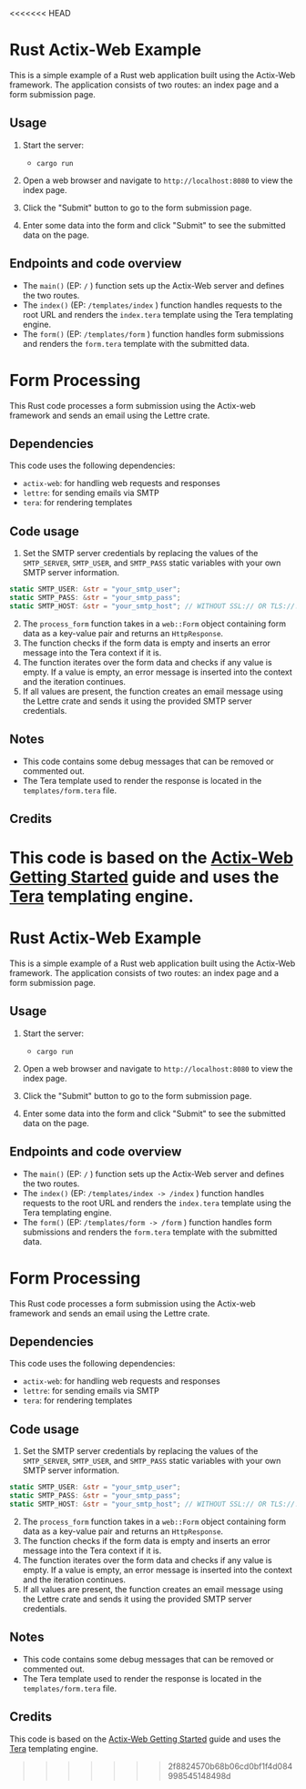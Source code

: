 <<<<<<< HEAD
# Rust Actix-Web Example

This is a simple example of a Rust web application built using the Actix-Web framework. The application consists of two routes: an index page and a form submission page.
## Usage

1. Start the server:
   
   - `cargo run`
   
2. Open a web browser and navigate to `http://localhost:8080` to view the index page.
3. Click the "Submit" button to go to the form submission page.
4. Enter some data into the form and click "Submit" to see the submitted data on the page.

## Endpoints and code overview

- The `main()` (EP: `/` )  function sets up the Actix-Web server and defines the two routes.
- The `index()` (EP: `/templates/index` ) function handles requests to the root URL and renders the `index.tera` template using the Tera templating engine.
- The `form()` (EP: `/templates/form` ) function handles form submissions and renders the `form.tera` template with the submitted data.

# Form Processing

This Rust code processes a form submission using the Actix-web framework and sends an email using the Lettre crate.

## Dependencies

This code uses the following dependencies:
- `actix-web`: for handling web requests and responses
- `lettre`: for sending emails via SMTP
- `tera`: for rendering templates

## Code usage

1. Set the SMTP server credentials by replacing the values of the `SMTP_SERVER`, `SMTP_USER`, and `SMTP_PASS` static variables with your own SMTP server information.
```rust
static SMTP_USER: &str = "your_smtp_user";
static SMTP_PASS: &str = "your_smtp_pass";
static SMTP_HOST: &str = "your_smtp_host"; // WITHOUT SSL:// OR TLS://!!!
```
2. The `process_form` function takes in a `web::Form` object containing form data as a key-value pair and returns an `HttpResponse`.
3. The function checks if the form data is empty and inserts an error message into the Tera context if it is.
4. The function iterates over the form data and checks if any value is empty. If a value is empty, an error message is inserted into the context and the iteration continues.
5. If all values are present, the function creates an email message using the Lettre crate and sends it using the provided SMTP server credentials.

## Notes

- This code contains some debug messages that can be removed or commented out.
- The Tera template used to render the response is located in the `templates/form.tera` file.

## Credits

This code is based on the [Actix-Web Getting Started](https://actix.rs/docs/getting-started/) guide and uses the [Tera](https://tera.netlify.app/) templating engine.
=======
# Rust Actix-Web Example

This is a simple example of a Rust web application built using the Actix-Web framework. The application consists of two routes: an index page and a form submission page.
## Usage

1. Start the server:
   
   - `cargo run`
   
2. Open a web browser and navigate to `http://localhost:8080` to view the index page.
3. Click the "Submit" button to go to the form submission page.
4. Enter some data into the form and click "Submit" to see the submitted data on the page.

## Endpoints and code overview

- The `main()` (EP: `/` )  function sets up the Actix-Web server and defines the two routes.
- The `index()` (EP: `/templates/index -> /index` ) function handles requests to the root URL and renders the `index.tera` template using the Tera templating engine.
- The `form()` (EP: `/templates/form -> /form` ) function handles form submissions and renders the `form.tera` template with the submitted data.

# Form Processing

This Rust code processes a form submission using the Actix-web framework and sends an email using the Lettre crate.

## Dependencies

This code uses the following dependencies:
- `actix-web`: for handling web requests and responses
- `lettre`: for sending emails via SMTP
- `tera`: for rendering templates

## Code usage

1. Set the SMTP server credentials by replacing the values of the `SMTP_SERVER`, `SMTP_USER`, and `SMTP_PASS` static variables with your own SMTP server information.
```rust
static SMTP_USER: &str = "your_smtp_user";
static SMTP_PASS: &str = "your_smtp_pass";
static SMTP_HOST: &str = "your_smtp_host"; // WITHOUT SSL:// OR TLS://!!!
```
2. The `process_form` function takes in a `web::Form` object containing form data as a key-value pair and returns an `HttpResponse`.
3. The function checks if the form data is empty and inserts an error message into the Tera context if it is.
4. The function iterates over the form data and checks if any value is empty. If a value is empty, an error message is inserted into the context and the iteration continues.
5. If all values are present, the function creates an email message using the Lettre crate and sends it using the provided SMTP server credentials.

## Notes

- This code contains some debug messages that can be removed or commented out.
- The Tera template used to render the response is located in the `templates/form.tera` file.

## Credits

This code is based on the [Actix-Web Getting Started](https://actix.rs/docs/getting-started/) guide and uses the [Tera](https://tera.netlify.app/) templating engine.
>>>>>>> 2f8824570b68b06cd0bf1f4d084998545148498d
